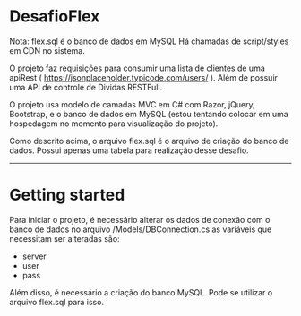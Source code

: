 # DesafioFlex
Nota: flex.sql é o banco de dados em MySQL
Há chamadas de script/styles em CDN no sistema.

O projeto faz requisições para consumir uma lista de clientes de uma apiRest ( https://jsonplaceholder.typicode.com/users/ ). Além de possuir uma API de controle de Dividas RESTFull.

O projeto usa modelo de camadas MVC em C# com Razor, jQuery, Bootstrap, e o banco de dados em MySQL (estou tentando colocar em uma hospedagem no momento para visualização do projeto).

Como descrito acima, o arquivo flex.sql é o arquivo de criação do banco de dados. Possui apenas uma tabela para realização desse desafio.

------

# Getting started

Para iniciar o projeto, é necessário alterar os dados de conexão com o banco de dados no arquivo /Models/DBConnection.cs as variáveis que necessitam ser alteradas são:

 * server 
 * user
 * pass
 
Além disso, é necessário a criação do banco MySQL. Pode se utilizar o arquivo flex.sql para isso.
